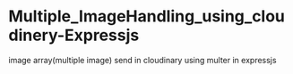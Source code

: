 # Multiple_ImageHandling_using_cloudinery-Expressjs
image array(multiple image) send in cloudinary using multer in expressjs
